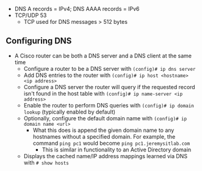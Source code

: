 - DNS A records = IPv4; DNS AAAA records = IPv6
- TCP/UDP 53
	- TCP used for DNS messages > 512 bytes
## Configuring DNS
- A Cisco router can be both a DNS server and a DNS client at the same time
	- Configure a router to be a DNS server with `(config)# ip dns server`
	- Add DNS entries to the router with `(config)# ip host <hostname> <ip address>`
	- Configure a DNS server the router will query if the requested record isn't found in the host table with `(config)# ip name-server <ip address>`
	- Enable the router to perform DNS queries with `(config)# ip domain lookup` (typically enabled by default)
	- Optionally, configure the default domain name with `(config)# ip domain name <url>`
		- What this does is append the given domain name to any hostnames without a specified domain. For example, the command `ping pc1` would become `ping pc1.jeremysitlab.com`
			- This is similar in functionality to an Active Directory domain
	- Displays the cached name/IP address mappings learned via DNS with `# show hosts`
